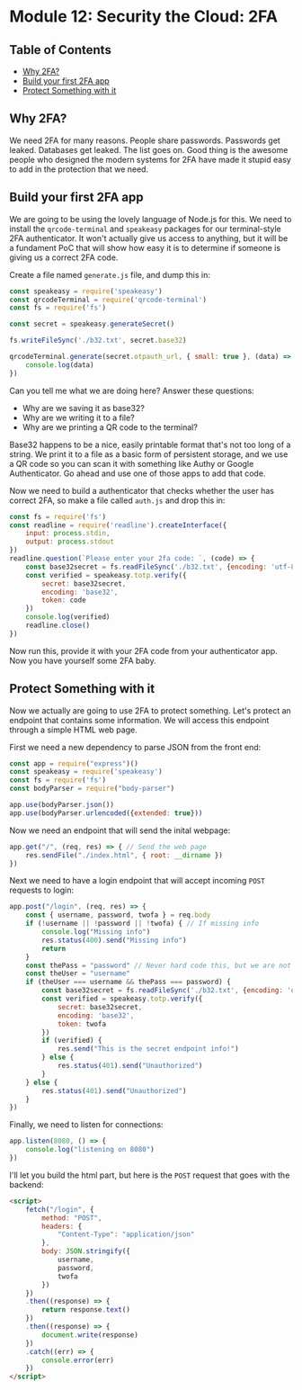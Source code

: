 # Module 12: Security the Cloud: 2FA <!-- omit in toc -->

## Table of Contents <!-- omit in toc -->

- [Why 2FA?](#why-2fa)
- [Build your first 2FA app](#build-your-first-2fa-app)
- [Protect Something with it](#protect-something-with-it)

## Why 2FA?

We need 2FA for many reasons. People share passwords. Passwords get leaked. Databases get leaked. The list goes on. Good thing is the awesome people who designed the modern systems for 2FA have made it stupid easy to add in the protection that we need.

## Build your first 2FA app

We are going to be using the lovely language of Node.js for this. We need to install the `qrcode-terminal` and `speakeasy` packages for our terminal-style 2FA authenticator. It won't actually give us access to anything, but it will be a fundament PoC that will show how easy it is to determine if someone is giving us a correct 2FA code.

Create a file named `generate.js` file, and dump this in:

```js
const speakeasy = require('speakeasy')
const qrcodeTerminal = require('qrcode-terminal')
const fs = require('fs')

const secret = speakeasy.generateSecret()

fs.writeFileSync('./b32.txt', secret.base32)

qrcodeTerminal.generate(secret.otpauth_url, { small: true }, (data) => {
    console.log(data)
})
```

Can you tell me what we are doing here? Answer these questions:
- Why are we saving it as base32?
- Why are we writing it to a file?
- Why are we printing a QR code to the terminal?

Base32 happens to be a nice, easily printable format that's not too long of a string. We print it to a file as a basic form of persistent storage, and we use a QR code so you can scan it with something like Authy or Google Authenticator. Go ahead and use one of those apps to add that code.

Now we need to build a authenticator that checks whether the user has correct 2FA, so make a file called `auth.js` and drop this in:

```js
const fs = require('fs')
const readline = require('readline').createInterface({
    input: process.stdin,
    output: process.stdout
})
readline.question(`Please enter your 2fa code: `, (code) => {
    const base32secret = fs.readFileSync('./b32.txt', {encoding: 'utf-8'})
    const verified = speakeasy.totp.verify({
        secret: base32secret,
        encoding: 'base32',
        token: code
    })
    console.log(verified)
    readline.close()
})
```

Now run this, provide it with your 2FA code from your authenticator app. Now you have yourself some 2FA baby.

## Protect Something with it

Now we actually are going to use 2FA to protect something. Let's protect an endpoint that contains some information. We will access this endpoint through a simple HTML web page.

First we need a new dependency to parse JSON from the front end:

```js
const app = require("express")()
const speakeasy = require('speakeasy')
const fs = require('fs')
const bodyParser = require("body-parser")

app.use(bodyParser.json())
app.use(bodyParser.urlencoded({extended: true}))
```

Now we need an endpoint that will send the inital webpage:
```js
app.get("/", (req, res) => { // Send the web page
    res.sendFile("./index.html", { root: __dirname })
})
```

Next we need to have a login endpoint that will accept incoming `POST` requests to login:

```js
app.post("/login", (req, res) => {
    const { username, password, twofa } = req.body
    if (!username || !password || !twofa) { // If missing info
        console.log("Missing info")
        res.status(400).send("Missing info")
        return
    }
    const thePass = "password" // Never hard code this, but we are not showing password security here...
    const theUser = "username"
    if (theUser === username && thePass === password) {
        const base32secret = fs.readFileSync('./b32.txt', {encoding: 'utf-8'})
        const verified = speakeasy.totp.verify({
            secret: base32secret,
            encoding: 'base32',
            token: twofa
        })
        if (verified) {
            res.send("This is the secret endpoint info!")
        } else {
            res.status(401).send("Unauthorized")
        }
    } else {
        res.status(401).send("Unauthorized")
    }
})
```

Finally, we need to listen for connections:

```js
app.listen(8080, () => {
    console.log("listening on 8080")
})
```

I'll let you build the html part, but here is the `POST` request that goes with the backend:

```html
<script>
    fetch("/login", {
        method: "POST",
        headers: {
            "Content-Type": "application/json"
        },
        body: JSON.stringify({
            username,
            password,
            twofa
        })
    })
    .then((response) => {
        return response.text()
    })
    .then((response) => {
        document.write(response)
    })
    .catch((err) => {
        console.error(err)
    })
</script>
```
